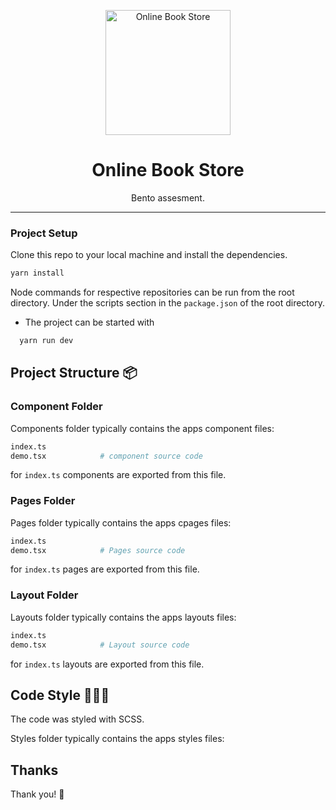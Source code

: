<p align="center">
  <a href="https://github.com/Reuben-Victoria/bento-assessment">
  <img src="./book.jpeg" alt="Online Book Store" width="200">
  </a>
</p>

<h1 align="center">
  Online Book Store
</h3>

<p align="center">
  Bento assesment.
</p>

---

### Project Setup

Clone this repo to your local machine and install the dependencies.

```bash
yarn install
```

Node commands for respective repositories can be run from the root directory. Under the scripts section in the `package.json` of the root directory.

- The project can be started with 
```bash
  yarn run dev 
```

## Project Structure 📦

### Component Folder

Components folder typically contains the apps component files:

```bash
index.ts
demo.tsx            # component source code
````

for `index.ts` components are exported from this file.

### Pages Folder

Pages folder typically contains the apps cpages files:

```bash
index.ts
demo.tsx            # Pages source code
```

for `index.ts` pages are exported from this file.

### Layout Folder

Layouts folder typically contains the apps layouts files:

```bash
index.ts
demo.tsx            # Layout source code
```

for `index.ts` layouts are exported from this file.

## Code Style 🧑🏽‍💻

The code was styled with SCSS.

Styles folder typically contains the apps styles files:


## Thanks

Thank you! 🎉
